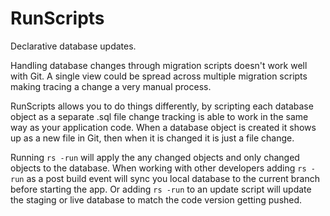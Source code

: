 # RunScripts 

Declarative database updates.

Handling database changes through migration scripts doesn't work well with Git. A single view could be spread across multiple migration scripts making tracing a change a very manual process.

RunScripts allows you to do things differently, by scripting each database object as a separate .sql file change tracking is able to work in the same way as your application code. When a database object is created it shows up as a new file in Git, then when it is changed it is just a file change.

Running `rs -run` will apply the any changed objects and only changed objects to the database. When working with other developers adding `rs -run` as a post build event will sync you local database to the current branch before starting the app. Or adding `rs -run` to an update script will update the staging or live database to match the code version getting pushed.
